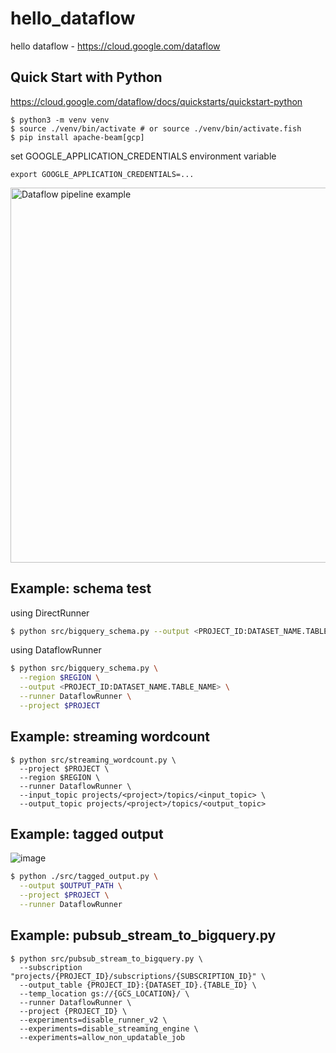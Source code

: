# hello_dataflow
hello dataflow - https://cloud.google.com/dataflow

## Quick Start with Python

https://cloud.google.com/dataflow/docs/quickstarts/quickstart-python

```
$ python3 -m venv venv
$ source ./venv/bin/activate # or source ./venv/bin/activate.fish
$ pip install apache-beam[gcp]
```

set GOOGLE_APPLICATION_CREDENTIALS environment variable

```
export GOOGLE_APPLICATION_CREDENTIALS=...
```

<img src="https://user-images.githubusercontent.com/1106556/97177107-4f420180-17d9-11eb-8648-8dfe75a7ee26.png" alt="Dataflow pipeline example" title="Dataflow pipeline example" height="600">

## Example: schema test

using DirectRunner
```sh
$ python src/bigquery_schema.py --output <PROJECT_ID:DATASET_NAME.TABLE_NAME>
```

using DataflowRunner

```sh
$ python src/bigquery_schema.py \
  --region $REGION \
  --output <PROJECT_ID:DATASET_NAME.TABLE_NAME> \
  --runner DataflowRunner \
  --project $PROJECT
```

## Example: streaming wordcount

```
$ python src/streaming_wordcount.py \
  --project $PROJECT \
  --region $REGION \
  --runner DataflowRunner \
  --input_topic projects/<project>/topics/<input_topic> \
  --output_topic projects/<project>/topics/<output_topic>
```

## Example: tagged output

![image](https://user-images.githubusercontent.com/1106556/100439053-59139900-30e6-11eb-95a3-8e2c076499cd.png)

```sh
$ python ./src/tagged_output.py \
  --output $OUTPUT_PATH \
  --project $PROJECT \
  --runner DataflowRunner
```

## Example: pubsub_stream_to_bigquery.py

```
$ python src/pubsub_stream_to_bigquery.py \
  --subscription "projects/{PROJECT_ID}/subscriptions/{SUBSCRIPTION_ID}" \
  --output_table {PROJECT_ID}:{DATASET_ID}.{TABLE_ID} \
  --temp_location gs://{GCS_LOCATION}/ \
  --runner DataflowRunner \
  --project {PROJECT_ID} \
  --experiments=disable_runner_v2 \
  --experiments=disable_streaming_engine \
  --experiments=allow_non_updatable_job
```


